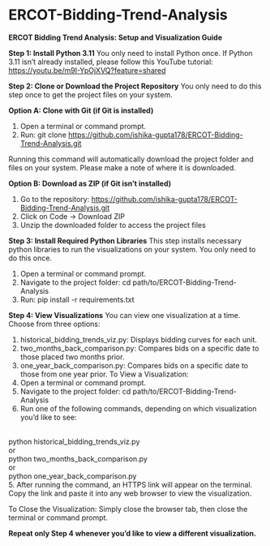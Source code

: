 # ERCOT-Bidding-Trend-Analysis

**ERCOT Bidding Trend Analysis: Setup and Visualization Guide**

**Step 1: Install Python 3.11**
You only need to install Python once. If Python 3.11 isn’t already installed, please follow this YouTube tutorial: https://youtu.be/m9I-YpOjXVQ?feature=shared

**Step 2: Clone or Download the Project Repository**
You only need to do this step once to get the project files on your system.

**Option A: Clone with Git (if Git is installed)**
1. Open a terminal or command prompt.
2. Run:
git clone https://github.com/ishika-gupta178/ERCOT-Bidding-Trend-Analysis.git

Running this command will automatically download the project folder and files on your system.
Please make a note of where it is downloaded.

**Option B: Download as ZIP (if Git isn’t installed)**
1. Go to the repository: https://github.com/ishika-gupta178/ERCOT-Bidding-Trend-Analysis.git
2. Click on Code -> Download ZIP
3. Unzip the downloaded folder to access the project files

**Step 3: Install Required Python Libraries**
This step installs necessary python libraries to run the visualizations on your system. You only need 
to do this once.
1. Open a terminal or command prompt.
2. Navigate to the project folder:
 cd path/to/ERCOT-Bidding-Trend-Analysis
3. Run:
pip install -r requirements.txt

**Step 4: View Visualizations**
You can view one visualization at a time. Choose from three options:
1. historical_bidding_trends_viz.py: Displays bidding curves for each unit.
2. two_months_back_comparison.py: Compares bids on a specific date to those placed two months prior.
3. one_year_back_comparison.py: Compares bids on a specific date to those from one year prior.
To View a Visualization:
1. Open a terminal or command prompt.
2. Navigate to the project folder:
 cd path/to/ERCOT-Bidding-Trend-Analysis
3. Run one of the following commands, depending on which visualization you’d like to see:
<br>
python historical_bidding_trends_viz.py
<br>
or
<br>
python two_months_back_comparison.py
<br>
or
<br>
python one_year_back_comparison.py
<br>
5. After running the command, an HTTPS link will appear on the terminal. Copy the link and paste it into any web browser to view the visualization.

To Close the Visualization:
Simply close the browser tab, then close the terminal or command prompt.

**Repeat only Step 4 whenever you’d like to view a different visualization.**
